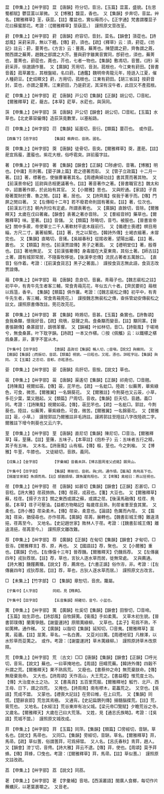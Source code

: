 <!-- { "loadSidebar": true } -->
葐	【申集上】【艸字部】	葐	【唐韻】符分切，音汾。【玉篇】葐蒕，盛貌。【左思蜀都賦】鬱葐蒕以翠微。　又【博雅】馥葐，香也。　又【集韻】步奔切，音盆。艸名。【爾雅釋草】茥，蒛葐。【註】覆盆也，實似莓而小。【正字通】梵書謂覆葐子花曰蘇蜜那花。考證：〔【爾雅釋草】莖蒛葐。〕　謹照原文莖改茥。 

葑	【申集上】【艸字部】	葑	【唐韻】府容切，音封。菜名。【韻會】蕦蓯也。【詩邶風】采葑采菲，無以下體。【傳】葑，須也。【疏】《釋草》云：須，葑蓯。《坊記》註云：葑，蔓菁也。《方言》云：蘴蕘，蕪菁也。陳楚謂之葑，齊魯謂之蕘，關西謂之蕪菁，趙魏之部謂之大芥。蘴與葑字雖異音實同，卽葑也，須也，蕪菁也，蔓菁也，葑蓯也，蕘也，芥也，七者一物也。【集韻】敷馮切，音豐。《詩》采葑采菲，徐邈讀作蘴。　又【廣韻】芳用切，音湗。菰根也，今江東有葑田。【晉書音義】菰草叢生，其根盤結，名曰葑。【通鑑】魏明帝靑龍元年，陸遜入江夏，催人種葑豆。【史炤釋文】葑，方用切，菰根也。江東有葑田。【胡三省註】按葑音封，菜也，亦謂之蔓菁。江東葑田，乃是葑泥，其深有沒牛者，此田又不產菰根。

葒	【申集上】【艸字部】	葒	【唐韻】戸公切【集韻】【正韻】胡公切，□音紅。【爾雅釋草】葒，蘢古。【本草】葒草，水葒也，與葓同。

葓	【申集上】【艸字部】	葓	【唐韻】戸公切【韻會】胡公切，□音紅。【玉篇】水草也。【北史慕容儼傳】造荻葓竟數里，以塞船路。

葕	【申集上】【艸字部】	葕	【集韻】延面切，音衍。【類篇】蔓葕也。　或作莚。

	【酉集下】【邑字部】		【集韻】蘇典切，音跣。國名。

葖	【申集上】【艸字部】	葖	【唐韻】徒骨切，音突。【爾雅釋草】葖，蘆萉。【註】萉宜爲菔，蘆菔也。紫花大根，俗呼雹突。詳前菔字註。

著	【申集上】【艸字部】	著	【集韻】【韻會】【正韻】□陟慮切，音箸。【博雅】明也。【中庸】形則著。【晏子諫上篇】君之德著而彰。　又【管子立政篇】十二月一著。【註】著，標著也，使傰曹署著其名。【周禮典婦功註】書其賈而著其物。　又【前漢景帝紀】廷尉與丞相更議著令。【註】著音著作之著。【晉書職官志】魏太和中，詔置著作郞，於此始有其官。　又【小爾雅】思也。　又與貯通。【家語】子貢廢著鬻財於曹、魯之閒。【註】著，居也。　又【詩齊風】俟我于著乎而。【傳】門屏之閒曰著。　又【左傳昭十二年】若不廢君命則固有著矣。【註】著，位次也。【前漢五行志】朝內列位有定處，所謂表著也。　又【廣韻】直餘切，音除。【爾雅釋天】太歲在戊曰著雍。【韻會】表著之著亦音除。　又【羣經音辨】藥草也。【爾雅釋草】味。荎著。【註】音儲。　又【類篇】陟略切，音芍。被服也。【晉書宣帝紀】關中多蒺，帝使軍士二千人著軟材平底木屐前行。　又【儀禮士喪禮】幎目用緇，方尺二寸，裏著組繫。【註】著，充之以絮也。【韓詩外傳】士褐衣縕著，未甞完也。　又【集韻】直略切，音擆。【吳越春秋】從隂收著，望陽出糶。【註】著。置也。　又【類篇】附也。【前漢贾誼傳】黑子之著面。　又【禮明堂位】著，殷尊也。【註】著地無足。　又【前漢張騫傳】身毒國在大夏東南，其俗土著。【師古註】土著，謂有城郭常居，不隨畜牧移徙。【後漢李忠傳】流民占著者五萬餘口。　【直音】俗作着。考證：〔【前漢食貨志】黑子之著面。〕　謹按食貨志無此語，食貨志改贾誼傳。 

葙	【申集上】【艸字部】	葙	【唐韻】息良切，音襄。靑葙子也。【魏志裴松之註】初平中，有靑牛先生者客三輔，常食靑葙芫花，年似五六十者。【齊民要術】葙根以爲菹，香辛。　【集韻】【類篇】俱作蘘。考證：〔【魏志裴松之傳】初平中，有靑牛先生者，客三輔，常食靑葙莞花。〕　謹按魏志無裴松之傳，查係管幼安傳裴松之註文。謹照原書傳改註。莞花改芫花。 

葚	【申集上】【艸字部】	葚	【集韻】時鴆切，音甚。【玉篇】桑實也。【詩魯頌】食我桑黮，懷我好音。【疏】飛鴞，惡聲之鳥。食桑黮而變音。【註】黮同葚。【晉書張錫傳】桑葚甜甘，鴟鴞革響。　又【韻補】叶如林切，音□。【詩衞風】于嗟鳩兮，無食桑葚。叶下耽字韻。【詩疏】一本又作椹。◎按《佩觿》云：以鐵椹之椹爲桑葚，非，葚字不當从木。

	【午集中】【目字部】		【唐韻】昌眞切【集韻】稱人切，□音嗔。【說文】與瞋同。　又【廣韻】【集韻】□而振切，音認。【類篇】視貌。一曰眩也。又眩，懣也。詳眩字註。【集韻】與同。　又【玉篇】之忍切，音軫。亦眩懣也。

荌	【申集上】【艸字部】	荌	【唐韻】烏肝切，音按。【說文】草也。

荍	【申集上】【艸字部】	荍	【唐韻】渠遙切【集韻】【正韻】祁堯切，□音翹。【詩陳風】視爾如荍。【傳】荍，芘芣也。【疏】一名蚍□。陸疏：似蕪菁，華紫綠色，可食，微苦。【爾雅翼】一名錦葵花。　又【爾雅註】今荆葵也又云荍，小草，多花少葉，葉又翹起。又【類篇】尸周切，音收。【集韻】巨夭切，音趫。義□同。考證：〔【詩陳風】視爾如荍。【傳】，荍芘芣也。【疏】一名蚍□。郭註，今荆葵也。陸註，似蕪菁，華紫綠色，可食，微苦。【爾雅翼】一名錦葵花。　又【爾雅註】荍，小草。〕　謹按郭註乃爾雅註非毛詩註。謹將郭註至陸註八字改陸疏二字。爾雅註下增今荆葵也又云六字。 

荎	【申集上】【艸字部】	荎	【唐韻】直尼切【集韻】陳尼切，□音治。【爾雅釋草】菋，荎蕏。【註】荎蕏，五味子。【本草註】《抱朴子》云：五味者五行之精，其子有五味。　又木名。【詩唐風】山有樞。【傳】樞，荎也。今之刺楡。　又【博雅】牛荎，牛膝也。　又徒結切，音跌。義同。

	【戌集上】【金字部】		【字彙補】音義未詳。【博古圖周淮父卣銘】錫貝山。

	【午集中】【目字部】		【集韻】寒剛切，音航。與□同。通作頏。【篇海】鳥飛高下也。【揚雄甘泉賦】魚頡而鳥。【註】頡猶頡頏，謂魚躍鳥翔也。　又【埤雅】禽經曰：燕以狂視也。

荏	【申集上】【艸字部】	荏	【唐韻】如甚切【集韻】【韻會】【正韻】忍甚切，□音稔。【詩大雅】荏菽斾斾。【傳】荏菽，戎菽也。【箋】大豆也。　又【爾雅釋草】蘇，桂荏。【揚子方言】關之東西或謂之蘇，或謂之荏。【後漢馬融傳】桂荏、鳧葵。【本草】荏子可壓油。【益都方物略記】每歲荏且熟，則荏雀羣至食其實。　又柔也。【詩小雅】荏染柔木。【傳】荏染，柔意也。【論語】色厲而內荏。　又【篇海】荏染，猶侵尋也。亦作荏苒。【廣韻】荏苒，展轉也。【魏書彭城王傳】難違淸挹，荏苒至今。　又地名。【史記趙世家】敗林人于荏。考證：〔【魏書彭城王傳】離違淸挹，荏苒至今。〕　謹照原文離改難。 

荐	【申集上】【艸字部】	荐	【廣韻】【正韻】在甸切【集韻】【韻會】才甸切，□音洊。【爾雅釋言】荐、原，再也。　又【國語註】荐，聚也。　又【小爾雅】重也。【廣韻】仍也。【左傳僖十三年】晉荐饑。【爾雅釋天】仍饑爲荐。　又【左傳襄四年】戎狄荐居。【註】荐，草也，言狄人逐水草而居，徙無常處。　又與薦通。【詩大雅】饑饉薦臻。【說文】荐，薦席也。【六書正譌】俗作洊，非。考證：〔【左傳襄四年】戎狄荐居。【註】荐，草也，古狄人逐水草而居。〕　謹照原文古改言。 

□	【未集上】【竹字部】	□	【集韻】章恕切，音庶。籮屬。

	【子集中】【人字部】		同刧。見【釋典】。

	【午集中】【皿字部】		【五音集韻】胡雞切，音兮。小盆也。

荑	【申集上】【艸字部】	荑	【廣韻】杜奚切【集韻】【韻會】田黎切，□音啼。【玉篇】始生茆也。【詩邶風】自牧歸荑。【衞風】手如柔荑。　又草木初生貌。【晉書郭璞傳】蘭荑爭翹。【謝靈運詩】原隰荑綠柳。　又草也。【孟子】苟爲不熟，不如荑稗。通作稊。　又【廣韻】以脂切【集韻】延知切，□音夷。【爾雅釋草】莁荑，蔱蘠。【註】莁荑，草名。一名白蕢。　又芟刈曰荑。【周禮地官】凡稼澤，以水殄草而芟荑之。　或作。考證：〔【謝靈運詩】草木荑綠柳。〕　謹照原詩草木改原隰。 

荒	【申集上】【艸字部】	荒	〔古文〕□□【唐韻】【集韻】【韻會】【正韻】□呼光切，音肓。【說文】蕪也。一曰草掩地也。【周語】田疇荒蕪。【韓詩外傳】四穀不升謂之荒。【爾雅釋天】果不熟爲荒。　又廢也。【書蔡仲之命】無荒棄朕命。【傳】無廢棄我命。　又大也。【詩周頌】天作高山，大王荒之。【書益稷】惟荒度土功。【傳】大治度水土之功。　又【書禹貢】五百里荒服。【爾雅釋地】觚竹、北戸、西王母、日下，謂之四荒。　又掩也。【詩周南】南有樛木，葛藟荒之。　又空也。【吳語】荒成不盟。　又蒙也。【禮喪大記註】在旁曰帷，在上曰荒。　又【集韻】同慌。【楚辭哀郢】荒忽其焉極。　又通肓。【史記扁鵲列傳】搦髓腦揲荒。【註】荒，膏荒也。　又地名。【水經注】荒谷東岸有冶父城。【梁元帝□覽賦】夕瞻荒谷之寺。　又歲名。【爾雅釋天】大歲在己曰大荒落。　又姓，見【通志氏族略】。考證：〔【吳語】荒城不盟。〕　謹照原文城改成。 

荓	【申集上】【艸字部】	荓	【玉篇】同萍。【集韻】【類篇】□旁經切，音缾。草名也。【說文】馬帚也。　又同□。【集韻】旁經切，音缾。草名。【爾雅釋草】荓，馬帚。【疏】草似蓍，俗謂蓍荓，可爲掃彗。　又人名。【呂氏春秋】靑荓，趙人。　又【韻會】滂丁切，音俜。【詩大雅】荓云不逮。【傳】荓，使也。【周頌】莫予荓蜂。【傳】荓蜂，□曳也。考證：〔【爾雅釋草】荓，馬帚。【註】草似蓍。〕　謹照原文註改疏。

荔	【申集上】【艸字部】	荔	【說文】同茘。

荖	【申集上】【艸字部】	荖	【字彙補】音培。【西溪叢語】閩廣人食榔，每切作片蘸蠣灰，以荖葉裹嚼之。　又音老。

